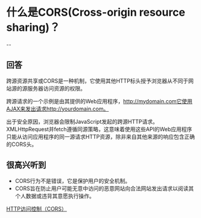 # 什么是CORS(Cross-origin resource sharing)？

--

## 回答

跨源资源共享或CORS是一种机制，它使用其他HTTP标头授予浏览器从不同于网站源的源服务器访问资源的权限。

跨源请求的一个示例是由其提供的Web应用程序，http://mydomain.com它使用AJAX来发出请求http://yourdomain.com。

出于安全原因，浏览器会限制JavaScript发起的跨源HTTP请求。XMLHttpRequest并fetch遵循同源策略，这意味着使用这些API的Web应用程序只能从访问应用程序的同一源请求HTTP资源，除非来自其他来源的响应包含正确的CORS头。

## 很高兴听到

+ CORS行为不是错误，它是保护用户的安全机制。
+ CORS旨在防止用户可能无意中访问的恶意网站向合法网站发出请求以阅读其个人数据或违背其意愿执行操作。

[HTTP访问控制（CORS）](https://developer.mozilla.org/zh-CN/docs/Web/HTTP/Access_control_CORS)
